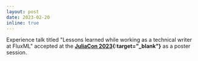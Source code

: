 ```yaml
---
layout: post
date: 2023-02-20
inline: true
---
```


Experience talk titled "Lessons learned while working as a technical writer at FluxML" accepted at the **[JuliaCon 2023](https://juliacon.org/2023/){:target="_blank"}** as a poster session.
